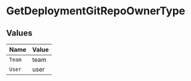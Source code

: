 # GetDeploymentGitRepoOwnerType


## Values

| Name   | Value  |
| ------ | ------ |
| `Team` | team   |
| `User` | user   |